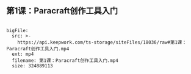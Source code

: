 ## 第1课：Paracraft创作工具入门

```@BigFile

bigFile:
  src: >-
    https://api.keepwork.com/ts-storage/siteFiles/18036/raw#第1课：Paracraft创作工具入门.mp4
  ext: mp4
  filename: 第1课：Paracraft创作工具入门.mp4
  size: 324889113
          
```